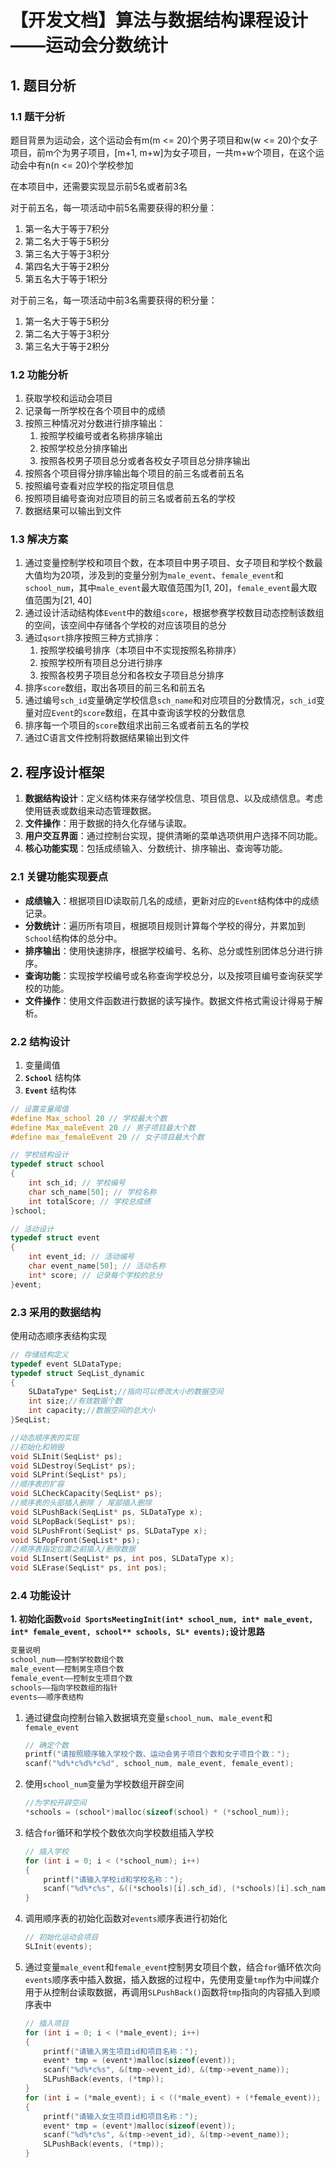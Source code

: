 # 【开发文档】算法与数据结构课程设计——运动会分数统计

## 1. 题目分析

### 1.1 题干分析

题目背景为运动会，这个运动会有m(m <= 20)个男子项目和w(w <= 20)个女子项目，前m个为男子项目，[m+1, m+w]为女子项目，一共m+w个项目，在这个运动会中有n(n <= 20)个学校参加

在本项目中，还需要实现显示前5名或者前3名

对于前五名，每一项活动中前5名需要获得的积分量：

1. 第一名大于等于7积分
2. 第二名大于等于5积分
3. 第三名大于等于3积分
4. 第四名大于等于2积分
5. 第五名大于等于1积分

对于前三名，每一项活动中前3名需要获得的积分量：

1. 第一名大于等于5积分
2. 第二名大于等于3积分
3. 第三名大于等于2积分

### 1.2 功能分析

1. 获取学校和运动会项目
2. 记录每一所学校在各个项目中的成绩
3. 按照三种情况对分数进行排序输出：
   1. 按照学校编号或者名称排序输出
   2. 按照学校总分排序输出
   3. 按照各校男子项目总分或者各校女子项目总分排序输出
4. 按照各个项目得分排序输出每个项目的前三名或者前五名
5. 按照编号查看对应学校的指定项目信息
6. 按照项目编号查询对应项目的前三名或者前五名的学校
7. 数据结果可以输出到文件

### 1.3 解决方案

1. 通过变量控制学校和项目个数，在本项目中男子项目、女子项目和学校个数最大值均为20项，涉及到的变量分别为`male_event`、`female_event`和`school_num`，其中`male_event`最大取值范围为[1, 20]，`female_event`最大取值范围为[21, 40]
2. 通过设计活动结构体`Event`中的数组`score`，根据参赛学校数目动态控制该数组的空间，该空间中存储各个学校的对应该项目的总分
3. 通过`qsort`排序按照三种方式排序：
   1. 按照学校编号排序（本项目中不实现按照名称排序）
   2. 按照学校所有项目总分进行排序
   3. 按照各校男子项目总分和各校女子项目总分排序
4. 排序`score`数组，取出各项目的前三名和前五名
5. 通过编号`sch_id`变量确定学校信息`sch_name`和对应项目的分数情况，`sch_id`变量对应`Event`的`score`数组，在其中查询该学校的分数信息
6. 排序每一个项目的`score`数组求出前三名或者前五名的学校
7. 通过C语言文件控制将数据结果输出到文件

## 2. 程序设计框架

1. **数据结构设计**：定义结构体来存储学校信息、项目信息、以及成绩信息。考虑使用链表或数组来动态管理数据。
2. **文件操作**：用于数据的持久化存储与读取。
3. **用户交互界面**：通过控制台实现，提供清晰的菜单选项供用户选择不同功能。
4. **核心功能实现**：包括成绩输入、分数统计、排序输出、查询等功能。

### 2.1 关键功能实现要点

- **成绩输入**：根据项目ID读取前几名的成绩，更新对应的`Event`结构体中的成绩记录。
- **分数统计**：遍历所有项目，根据项目规则计算每个学校的得分，并累加到`School`结构体的总分中。
- **排序输出**：使用快速排序，根据学校编号、名称、总分或性别团体总分进行排序。
- **查询功能**：实现按学校编号或名称查询学校总分，以及按项目编号查询获奖学校的功能。
- **文件操作**：使用文件函数进行数据的读写操作。数据文件格式需设计得易于解析。

### 2.2 结构设计

1. 变量阈值
2. **`School`** 结构体
3. **`Event`** 结构体

```c
// 设置变量阈值
#define Max_school 20 // 学校最大个数
#define Max_maleEvent 20 // 男子项目最大个数
#define max_femaleEvent 20 // 女子项目最大个数

// 学校结构设计
typedef struct school
{
	int sch_id; // 学校编号
	char sch_name[50]; // 学校名称
	int totalScore; // 学校总成绩
}school;

// 活动设计
typedef struct event
{
	int event_id; // 活动编号
	char event_name[50]; // 活动名称
	int* score; // 记录每个学校的总分
}event;
```

### 2.3 采用的数据结构

使用动态顺序表结构实现

```c
// 存储结构定义
typedef event SLDataType;
typedef struct SeqList_dynamic
{
	SLDataType* SeqList;//指向可以修改大小的数据空间
	int size;//有效数据个数
	int capacity;//数据空间的总大小
}SeqList;

//动态顺序表的实现
//初始化和销毁 
void SLInit(SeqList* ps);
void SLDestroy(SeqList* ps);
void SLPrint(SeqList* ps);
//顺序表的扩容 
void SLCheckCapacity(SeqList* ps);
//顺序表的头部插⼊删除 / 尾部插⼊删除 
void SLPushBack(SeqList* ps, SLDataType x);
void SLPopBack(SeqList* ps);
void SLPushFront(SeqList* ps, SLDataType x);
void SLPopFront(SeqList* ps);
//顺序表指定位置之前插⼊/删除数据 
void SLInsert(SeqList* ps, int pos, SLDataType x);
void SLErase(SeqList* ps, int pos);
```

### 2.4 功能设计

 **1. 初始化函数`void SportsMeetingInit(int* school_num, int* male_event, int* female_event, school** schools, SL* events);`设计思路**

```c
变量说明
school_num——控制学校数组个数
male_event——控制男生项目个数
female_event——控制女生项目个数
schools——指向学校数组的指针
events——顺序表结构
```

1. 通过键盘向控制台输入数据填充变量`school_num`、`male_event`和`female_event`

    ```c++
    // 确定个数
    printf("请按照顺序输入学校个数、运动会男子项目个数和女子项目个数：");
    scanf("%d%*c%d%*c%d", school_num, male_event, female_event);
    ```

2. 使用`school_num`变量为学校数组开辟空间

    ```c++
    //为学校开辟空间
    *schools = (school*)malloc(sizeof(school) * (*school_num));
    ```

3. 结合`for`循环和学校个数依次向学校数组插入学校

    ```c++
    // 插入学校
    for (int i = 0; i < (*school_num); i++)
    {
    	printf("请输入学校id和学校名称：");
    	scanf("%d%*c%s", &((*schools)[i].sch_id), (*schools)[i].sch_name);
    }
    ```

4. 调用顺序表的初始化函数对`events`顺序表进行初始化

    ```c++
    // 初始化运动会项目
    SLInit(events);
    ```

5. 通过变量`male_event`和`female_event`控制男女项目个数，结合`for`循环依次向`events`顺序表中插入数据，插入数据的过程中，先使用变量`tmp`作为中间媒介用于从控制台读取数据，再调用`SLPushBack()`函数将`tmp`指向的内容插入到顺序表中

    ```c++
    // 插入项目
    for (int i = 0; i < (*male_event); i++)
    {
    	printf("请输入男生项目id和项目名称：");
    	event* tmp = (event*)malloc(sizeof(event));
    	scanf("%d%*c%s", &(tmp->event_id), &(tmp->event_name));
    	SLPushBack(events, (*tmp));
    }
    for (int i = (*male_event); i < ((*male_event) + (*female_event)); i++)
    {
    	printf("请输入女生项目id和项目名称：");
    	event* tmp = (event*)malloc(sizeof(event));
    	scanf("%d%*c%s", &(tmp->event_id), &(tmp->event_name));
    	SLPushBack(events, (*tmp));
    }
    ```

    

